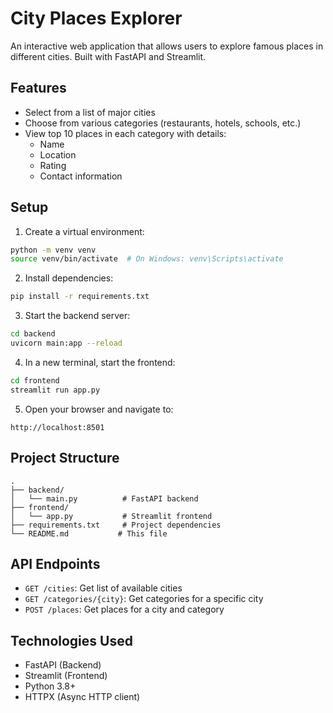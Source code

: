 # City Places Explorer

An interactive web application that allows users to explore famous places in different cities. Built with FastAPI and Streamlit.

## Features

- Select from a list of major cities
- Choose from various categories (restaurants, hotels, schools, etc.)
- View top 10 places in each category with details:
  - Name
  - Location
  - Rating
  - Contact information

## Setup

1. Create a virtual environment:
```bash
python -m venv venv
source venv/bin/activate  # On Windows: venv\Scripts\activate
```

2. Install dependencies:
```bash
pip install -r requirements.txt
```

3. Start the backend server:
```bash
cd backend
uvicorn main:app --reload
```

4. In a new terminal, start the frontend:
```bash
cd frontend
streamlit run app.py
```

5. Open your browser and navigate to:
```
http://localhost:8501
```

## Project Structure

```
.
├── backend/
│   └── main.py          # FastAPI backend
├── frontend/
│   └── app.py           # Streamlit frontend
├── requirements.txt     # Project dependencies
└── README.md           # This file
```

## API Endpoints

- `GET /cities`: Get list of available cities
- `GET /categories/{city}`: Get categories for a specific city
- `POST /places`: Get places for a city and category

## Technologies Used

- FastAPI (Backend)
- Streamlit (Frontend)
- Python 3.8+
- HTTPX (Async HTTP client) 
